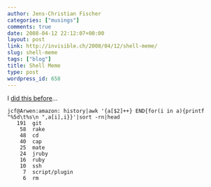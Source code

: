 ```yaml
---
author: Jens-Christian Fischer
categories: ["musings"]
comments: true
date: 2008-04-12 22:12:07+00:00
layout: post
link: http://invisible.ch/2008/04/12/shell-meme/
slug: shell-meme
tags: ["blog"]
title: Shell Meme
type: post
wordpress_id: 658
---
```


I [did this before][1]...

    jcf@Arwen:amazon: history|awk '{a[$2]++} END{for(i in a){printf "%5d\t%s\n ",a[i],i}}'|sort -rn|head
       191	git
        58	rake
        48	cd
        40	cap
        25	mate
        24	jruby
        16	ruby
        10	ssh
         7	script/plugin
         6	rm


[1]: /2006/09/28/one-of-theses-memes/

